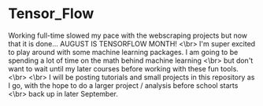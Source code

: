 # Tensor_Flow

Working full-time slowed my pace with the webscraping projects but now that it is done... AUGUST IS TENSORFLOW MONTH! <\br>
I'm super excited to play around with some machine learning packages. I am going to be spending a lot of time on the math behind machine learning <\br>
but don't want to wait until my later courses before working with these fun tools. <\br>
<\br>
I will be posting tutorials and small projects in this repository as I go, with the hope to do a larger project / analysis before school starts <\br>
back up in later September. 

